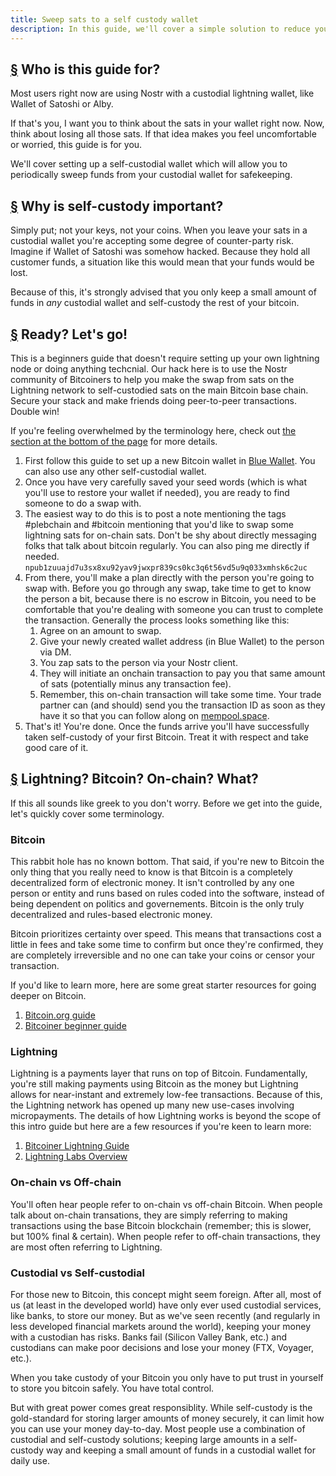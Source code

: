```yaml
---
title: Sweep sats to a self custody wallet
description: In this guide, we'll cover a simple solution to reduce your counter-party risk by sweeping funds to a self-custody wallet.
---
```


## [§](#who-is-this-guide-for) Who is this guide for?

Most users right now are using Nostr with a custodial lightning wallet, like Wallet of Satoshi or Alby.

If that's you, I want you to think about the sats in your wallet right now. Now, think about losing all those sats. If that idea makes you feel uncomfortable or worried, this guide is for you.

We'll cover setting up a self-custodial wallet which will allow you to periodically sweep funds from your custodial wallet for safekeeping.

## [§](#why-is-self-custody-important) Why is self-custody important?

Simply put; not your keys, not your coins. When you leave your sats in a custodial wallet you're accepting some degree of counter-party risk. Imagine if Wallet of Satoshi was somehow hacked. Because they hold all customer funds, a situation like this would mean that your funds would be lost.

Because of this, it's strongly advised that you only keep a small amount of funds in _any_ custodial wallet and self-custody the rest of your bitcoin.

## [§](#ready-lets-go) Ready? Let's go!

This is a beginners guide that doesn't require setting up your own lightning node or doing anything techcnial. Our hack here is to use the Nostr community of Bitcoiners to help you make the swap from sats on the Lightning network to self-custodied sats on the main Bitcoin base chain. Secure your stack and make friends doing peer-to-peer transactions. Double win!

If you're feeling overwhelmed by the terminology here, check out [the section at the bottom of the page](#lightning-bitcoin-on-chain-what) for more details.

1. First follow this guide to set up a new Bitcoin wallet in [Blue Wallet](https://bluewallet.io/docs/create-bitcoin-wallet/). You can also use any other self-custodial wallet.
1. Once you have very carefully saved your seed words (which is what you'll use to restore your wallet if needed), you are ready to find someone to do a swap with.
1. The easiest way to do this is to post a note mentioning the tags #plebchain and #bitcoin mentioning that you'd like to swap some lightning sats for on-chain sats. Don't be shy about directly messaging folks that talk about bitcoin regularly. You can also ping me directly if needed. `npub1zuuajd7u3sx8xu92yav9jwxpr839cs0kc3q6t56vd5u9q033xmhsk6c2uc`
1. From there, you'll make a plan directly with the person you're going to swap with. Before you go through any swap, take time to get to know the person a bit, because there is no escrow in Bitcoin, you need to be comfortable that you're dealing with someone you can trust to complete the transaction. Generally the process looks something like this:
    1. Agree on an amount to swap.
    1. Give your newly created wallet address (in Blue Wallet) to the person via DM.
    1. You zap sats to the person via your Nostr client.
    1. They will initiate an onchain transaction to pay you that same amount of sats (potentially minus any transaction fee).
    1. Remember, this on-chain transaction will take some time. Your trade partner can (and should) send you the transaction ID as soon as they have it so that you can follow along on [mempool.space](https://mempool.space).
1. That's it! You're done. Once the funds arrive you'll have successfully taken self-custody of your first Bitcoin. Treat it with respect and take good care of it.

## [§](#lightning-bitcoin-on-chain-what) Lightning? Bitcoin? On-chain? What?

If this all sounds like greek to you don't worry. Before we get into the guide, let's quickly cover some terminology.

### Bitcoin

This rabbit hole has no known bottom. That said, if you're new to Bitcoin the only thing that you really need to know is that Bitcoin is a completely decentralized form of electronic money. It isn't controlled by any one person or entity and runs based on rules coded into the software, instead of being dependent on politics and governements. Bitcoin is the only truly decentralized and rules-based electronic money.

Bitcoin prioritizes certainty over speed. This means that transactions cost a little in fees and take some time to confirm but once they're confirmed, they are completely irreversible and no one can take your coins or censor your transaction.

If you'd like to learn more, here are some great starter resources for going deeper on Bitcoin.

1. [Bitcoin.org guide](https://bitcoin.org/en/how-it-works)
1. [Bitcoiner beginner guide](https://bitcoiner.guide/beginner/)

### Lightning

Lightning is a payments layer that runs on top of Bitcoin. Fundamentally, you're still making payments using Bitcoin as the money but Lightning allows for near-instant and extremely low-fee transactions. Because of this, the Lightning network has opened up many new use-cases involving micropayments. The details of how Lightning works is beyond the scope of this intro guide but here are a few resources if you're keen to learn more:

1. [Bitcoiner Lightning Guide](https://bitcoiner.guide/lightning/)
1. [Lightning Labs Overview](https://docs.lightning.engineering/the-lightning-network/overview)

### On-chain vs Off-chain

You'll often hear people refer to on-chain vs off-chain Bitcoin. When people talk about on-chain transations, they are simply referring to making transactions using the base Bitcoin blockchain (remember; this is slower, but 100% final & certain). When people refer to off-chain transactions, they are most often referring to Lightning.

### Custodial vs Self-custodial

For those new to Bitcoin, this concept might seem foreign. After all, most of us (at least in the developed world) have only ever used custodial services, like banks, to store our money. But as we've seen recently (and regularly in less developed financial markets around the world), keeping your money with a custodian has risks. Banks fail (Silicon Valley Bank, etc.) and custodians can make poor decisions and lose your money (FTX, Voyager, etc.).

When you take custody of your Bitcoin you only have to put trust in yourself to store you bitcoin safely. You have total control.

But with great power comes great responsiblity. While self-custody is the gold-standard for storing larger amounts of money securely, it can limit how you can use your money day-to-day. Most people use a combination of custodial and self-custody solutions; keeping large amounts in a self-custody way and keeping a small amount of funds in a custodial wallet for daily use.
